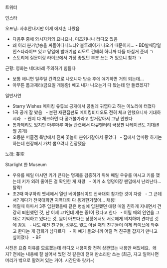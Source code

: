 


트위터



인스타

오프닝: 사후안내지만 어제 에지손 나왔음

- 다음주 중에 와시자키의 요나요나, 미즈키나나 라디오 있음
- 왜 이리 분카방송을 싸돌아다니느냐? 블루레이가 나오기 때문이지...
- BD발매당일 인스타라이브 있고 당일에 발매기념 리모트 건배회 하니까 다들 마실거 준비 ㄱ
- 스토리에 질문이랑 라이브에서 가장 좋았던 부분 쓰는 거 있으니 참가 ㄱ

근황: 영화는 네타바레 주의하기 힘들다

- 보통 애니면 일주일 간격으로 나오니까 방송 후에 얘기하면 거의 되는데...
- 아무튼 톰과제리(금요일 개봉함) 빼고 내가 나오는거 다 봤는데 안 들켰겠지?

일반사연
- Starry Wishes 메이킹 유튜브 공개에서 콩벌레 귀엽다고 하는 이노리에 터졌다
- 1곡 공개 잘 봤음
  - 본편 재편집판도 메이킹비디오도 전혀 체크 안했으니까 기대하시라
  - 왠지 다 체크하면 다 공개불가라고 할거같아서 그냥 안봤다
- 톰과제리도 있지만 마루마루 마눌 관련해서 다큐멘터리 극장판 나레이션도 기대(6월 공개)
- 오등분 퍼즐겜 특방에서 진짜 꽃놀이 분위기같아서 좋았다
  - 집에서 엄마랑 하기는 하는데 현장에서 가챠 뽑으려니 긴장됐음

노래: 春空

Starlight 한 Museum
- 우유를 매일 마시면 키가 큰다는 명제를 검증하기 위해 매일 우유를 마시고 키를 쟀는데 키가 외려 줄어든 걸 확인한 게 자랑
  - 이거 소 엉덩이쟝 팬덤에서 난리난다... 탈락!
- 초2때 마쿠하리 멧세에서 열린 베이블레이드 전국대회 참가한 것이 자랑
  - 그 큰데서? 게다가 전국대회면 지역대회 다 통과한거잖아... 채용!
- 어릴때 아파서 3주 입원했을때 같은 병실에 입원했던 애랑 매일 친하게 지내면서 건강히 퇴원했던 것, 난 이제 고1인데 걔는 중1이 됐다고 한다
  - 어릴 때의 인연을 그대로 기억하고 있다는 것, 몸이 아프다는 상황에서도 서로에게 의지하며 견뎌낸 것에 감동
  - 나도 예전 친구들, 성우도 뭣도 아닐 때의 친구들이 이제 라이브에 와주고 한다는 게 감회가 남다르다
  - 이 얘기 들으니까 어릴 적 친구들 갑자기 만나고 싶어졌다
  - BF

사진은 요즘 이유를 모르겠는데 라디오 내용이랑 전혀 상관없는 내용만 써있네요. 
왜지? 전에는 내용에 잘 실어서 썼던 것 같은데 전혀 딴소리만 쓰는
(최근, 자고 일어나면 머리가 밖으로 말려져 있는 거야. 시간단축 랏키~)
